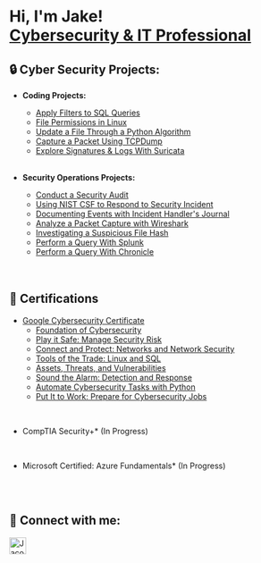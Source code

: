 
<h1>Hi, I'm Jake! <br/><a href="https://www.linkedin.com/in/jacob-k-4a8396177/">Cybersecurity & IT Professional</a>


 
<h2>🔒 Cyber Security Projects:</h2>

  - <b>Coding Projects:</b>
    - [Apply Filters to SQL Queries](https://github.com/JacobDKing/ApplyFiltersSQL)
    - [File Permissions in Linux](https://github.com/JacobDKing/FilePermissionsLinux)
    - [Update a File Through a Python Algorithm](https://github.com/JacobDKing/UpdatePythonFile)
    - [Capture a Packet Using TCPDump](https://github.com/JacobDKing/CapturePacketWithTcpdump)
    - [Explore Signatures & Logs With Suricata](https://github.com/JacobDKing/ExploreSignaturesAndLogsWithSuricata)

    
    <br />
  
  - <b>Security Operations Projects:</b>
    - [Conduct a Security Audit](https://github.com/JacobDKing/InternalAuditTest)
    - [Using NIST CSF to Respond to Security Incident](https://github.com/JacobDKing/NISTcsfIncidentResponse)
    - [Documenting Events with Incident Handler's Journal](https://github.com/JacobDKing/IncidentHandlersJournal)
    - [Analyze a Packet Capture with Wireshark](https://github.com/JacobDKing/AnalyzePacketWithWireshark)
    - [Investigating a Suspicious File Hash](https://github.com/JacobDKing/InvestigatingSuspiciousFileHash)
    - [Perform a Query With Splunk](https://github.com/JacobDKing/QueryWithSplunk)
    - [Perform a Query With Chronicle](https://github.com/JacobDKing/QueryWithChronicle)
    
    <br />
    <br />
    
<h2>📃 Certifications</h2>

- [Google Cybersecurity Certificate](https://www.coursera.org/account/accomplishments/specialization/certificate/TCVUUELKAAVX)
    - [Foundation of Cybersecurity](https://coursera-certificate-images.s3.amazonaws.com/NBFRTYXU9XV5)
    - [Play it Safe: Manage Security Risk](https://coursera-certificate-images.s3.amazonaws.com/3W2VG74BFE76)
    - [Connect and Protect: Networks and Network Security](https://www.coursera.org/account/accomplishments/certificate/37SZ62Y5NARC)
    - [Tools of the Trade: Linux and SQL](https://www.coursera.org/account/accomplishments/certificate/UHMG3Y646NED)
    - [Assets, Threats, and Vulnerabilities](https://www.coursera.org/account/accomplishments/certificate/PP83XB5X55MW)
    - [Sound the Alarm: Detection and Response](https://www.coursera.org/account/accomplishments/certificate/Z4M5N2WFPD5J)
    - [Automate Cybersecurity Tasks with Python](https://www.coursera.org/account/accomplishments/certificate/M8DLLKM234DS)
    - [Put It to Work: Prepare for Cybersecurity Jobs](https://www.coursera.org/account/accomplishments/certificate/ZJP4PFCNBS93)

<br />

- CompTIA Security+* (In Progress)

<br />

- Microsoft Certified: Azure Fundamentals* (In Progress) 
  
  <br />
  <br />
  
<h2> 🤳 Connect with me:</h2>

[<img align="" alt="JacobKing | LinkedIn" width="30px" src="https://cdn.jsdelivr.net/npm/simple-icons@v3/icons/linkedin.svg" />][linkedin]

[linkedin]: https://www.linkedin.com/in/jacob-k-4a8396177/

<!--
**JacobDKing/JacobDKing** is a ✨ _special_ ✨ repository because its `README.md` (this file) appears on your GitHub profile.

Here are some ideas to get you started:

- 🔭 I’m currently working on ...
- 🌱 I’m currently learning ...
- 👯 I’m looking to collaborate on ...
- 🤔 I’m looking for help with ...
- 💬 Ask me about ...
- 📫 How to reach me: ...
- 😄 Pronouns: ...
- ⚡ Fun fact: ...
-->
